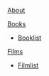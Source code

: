 
[About](index.md)

[Books]()

  * [Booklist](Books/booklist.md)

[Films]()

  * [Filmlist](films/filmlist.md)



<script src="https://polyfill.io/v3/polyfill.min.js?features=es6"></script>
<script id="MathJax-script" async src="https://cdn.jsdelivr.net/npm/mathjax@3/es5/tex-mml-chtml.js"></script>
